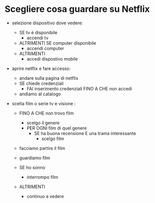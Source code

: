# Scegliere cosa guardare su Netflix

- selezione dispositivo dove vedere:
    - SE tv è disponibile
        - accendi tv
    - ALTRIMENTI SE computer disponibile
        - accendi computer
    - ALTRIMENTI 
        - accedi dispostivo mobile
        
- aprire netflix e fare accesso:
    - andare sulla pagina di netflix
    - SE chiede credenziali 
        - FAI inserimento credenziali FINO A CHE non accedi   
    - andiamo al catalogo

- scelta film o serie tv e visione : 
    - FINO A CHE non trovo film 
        - scelgo il genere
        - PER OGNI film di quel genere
            - SE ha buona recensione E una trama interessante
                - scelgo film        
    
    - facciamo partire il film
    - guardiamo film
    - SE ho sonno 
        - interrompo film
    - ALTRIMENTI 
        - continuo a vedere
